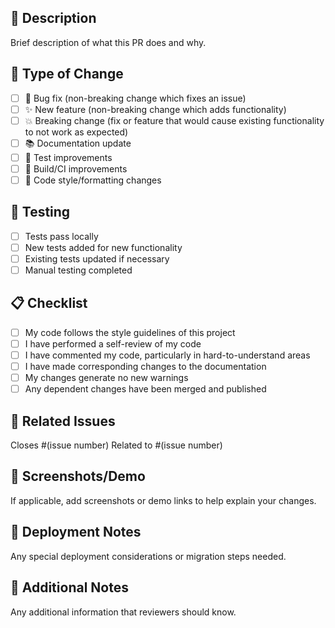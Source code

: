 ## 📝 Description
Brief description of what this PR does and why.

## 🔄 Type of Change
- [ ] 🐛 Bug fix (non-breaking change which fixes an issue)
- [ ] ✨ New feature (non-breaking change which adds functionality)
- [ ] 💥 Breaking change (fix or feature that would cause existing functionality to not work as expected)
- [ ] 📚 Documentation update
- [ ] 🧪 Test improvements
- [ ] 🔧 Build/CI improvements
- [ ] 🎨 Code style/formatting changes

## 🧪 Testing
- [ ] Tests pass locally
- [ ] New tests added for new functionality
- [ ] Existing tests updated if necessary
- [ ] Manual testing completed

## 📋 Checklist
- [ ] My code follows the style guidelines of this project
- [ ] I have performed a self-review of my code
- [ ] I have commented my code, particularly in hard-to-understand areas
- [ ] I have made corresponding changes to the documentation
- [ ] My changes generate no new warnings
- [ ] Any dependent changes have been merged and published

## 🔗 Related Issues
Closes #(issue number)
Related to #(issue number)

## 📸 Screenshots/Demo
If applicable, add screenshots or demo links to help explain your changes.

## 🚀 Deployment Notes
Any special deployment considerations or migration steps needed.

## 📝 Additional Notes
Any additional information that reviewers should know.
